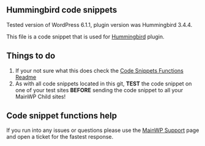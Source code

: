 ## Hummingbird code snippets

Tested version of WordPress 6.1.1, plugin version was Hummingbird 3.4.4.

This file is a code snippet that is used for [Hummingbird](https://wordpress.org/plugins/hummingbird-performance/) plugin. 

## Things to do

1. If your not sure what this does check the [Code Snippets Functions Readme](https://github.com/mainwp/Code-Snippets-Functions/blob/master/README.md)
2. As with all code snippets located in this git, **TEST** the code snippet on one of your test sites **BEFORE** sending the code snippet to all your MainWP Child sites!

## Code snippet functions help

If you run into any issues or questions please use the [MainWP Support](https://mainwp.com/support/) page and open a ticket for the fastest response.
